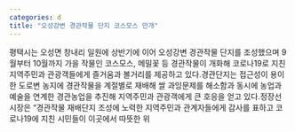 ```yaml
---
categories: d
title: "오성강변 경관작물 단지 코스모스 만개"
---
```

평택시는 오성면 창내리 일원에 상반기에 이어 오성강변 경관작물 단지를 조성했으며 9월부터 10월까지 가을 작물인 코스모스, 메밀꽃 등 경관작물이 개화해 코로나19로 지친 지역주민과 관광객들에게 즐거움과 볼거리를 제공하고 있다.경관단지는 접근성이 용이한 도로변 농지에 경관작물을 계절별로 재배해 쌀 과잉문제를 해소함과 동시에 농업과 예술을 연계한 경관농업을 추진해 지역주민과 관광객에게 큰 호응을 얻고 있다.정장선 시장은 “경관작물 재배단지 조성에 노력한 지역주민과 관계자들에게 감사를 표하고 코로나19에 지친 시민들이 이곳에서 따뜻한 위